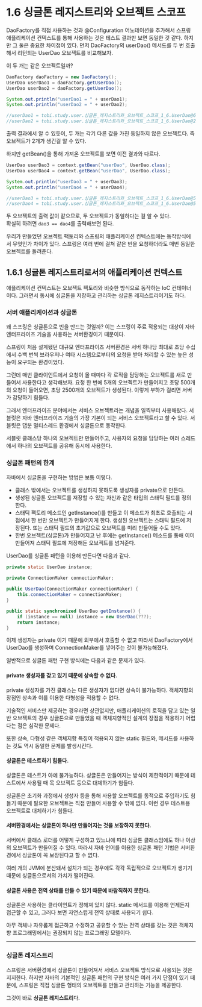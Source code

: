 # 1.6 싱글톤 레지스트리와 오브젝트 스코프

DaoFactory를 직접 사용하는 것과 @Configuration 어노테이션을 추가해서 스프링 애플리케이션 컨텍스트를 통해 사용하는 것은 테스트 결과만 보면 동일한 것 같다. 하지만 그 둘은 중요한 차이점이 있다. 먼저 DaoFactory의 userDao() 메서드를 두 번 호출해서 리턴되는 UserDao 오브젝트를 비교해보자.

이 두 개는 같은 오브젝트일까?

```java
DaoFactory daoFactory = new DaoFactory();
UserDao userDao1 = daoFactory.getUserDao();
UserDao userDao2 = daoFactory.getUserDao();

System.out.println("userDao1 = " + userDao1);
System.out.println("userDao2 = " + userDao2);

//userDao1 = tobi.study.user.싱글톤_레지스트리와_오브젝트_스코프_1_6.UserDao@6a03bcb1
//userDao2 = tobi.study.user.싱글톤_레지스트리와_오브젝트_스코프_1_6.UserDao@21b2e768
```

출력 결과에서 알 수 있듯이, 두 개는 각기 다른 값을 가진 동일하지 않은 오브젝트다. 즉 오브젝트가 2개가 생긴걸 알 수 있다.

하지만 getBean()을 통해 가져온 오브젝트를 보면 이전 결과와 다르다.

```java
UserDao userDao3 = context.getBean("userDao", UserDao.class);
UserDao userDao4 = context.getBean("userDao", UserDao.class);

System.out.println("userDao3 = " + userDao3);
System.out.println("userDao4 = " + userDao4);

//userDao3 = tobi.study.user.싱글톤_레지스트리와_오브젝트_스코프_1_6.UserDao@57250572
//userDao4 = tobi.study.user.싱글톤_레지스트리와_오브젝트_스코프_1_6.UserDao@57250572
```

두 오브젝트의 출력 값이 같으므로, 두 오브젝트가 동일하다는 걸 알 수 있다. <br> 
확실히 하려면 `dao3 == dao4`를 출력해보면 된다.

우리가 만들었던 오브젝트 팩토리와 스프링의 애플리케이션 컨텍스트에는 동작방식에서 무엇인가 차이가 있다. 스프링은 여러 번에 걸쳐 같은 빈을 요청하더라도 매번 동일한 오브젝트를 돌려준다.

## 1.6.1 싱글톤 레지스트리로서의 애플리케이션 컨텍스트

애플리케이션 컨텍스트는 오브젝트 팩토리와 비슷한 방식으로 동작하는 IoC 컨테이너이다. 그러면서 동시에 싱글톤을 저장하고 관리하는 싱글톤 레지스트리이기도 하다.


### 서버 애플리케이션과 싱글톤

왜 스프링은 싱글톤으로 빈을 만드는 것일까? 이는 스프링이 주료 적용되는 대상이 자바 엔터프라이즈 기술을 사용하는 서버환경이기 때문이다. 

스프링이 처음 설계됐던 대규모 엔터프라이즈 서버환경은 서버 하나당 최대로 초당 수십에서 수백 번씩 브라우저나 여타 시스템으로부터의 요청을 받아 처리할 수 있는 높은 성능이 요구되는 환경이었다. 

그런데 매번 클라이언트에서 요청이 올 때마다 각 로직을 담당하는 오브젝트를 새로 만들어서 사용한다고 생각해보자. 요청 한 번에 5개의 오브젝트가 만들어지고 초당 500개의 요청이 들어오면, 초당 2500개의 오브젝트가 생성된다. 이렇게 부하가 걸리면 서버가 감당하기 힘들다.

그래서 엔터프라이즈 분야에서는 서비스 오브젝트라는 개념을 일찍부터 사용해왔다. 서블릿은 자바 엔터프라이즈 기술의 가장 기본이 되는 서비스 오브젝트라고 할 수 있다. 서블릿은 댑분 멀티스레드 환경에서 싱글톤으로 동작한다.

서블릿 클래스당 하나의 오브젝트만 만들어주고, 사용자의 요청을 담당하는 여러 스레드에서 하나의 오브젝트를 공유해 동시에 사용한다.

### 싱글톤 패턴의 한계

자바에서 싱글톤을 구현하는 방법은 보통 이렇다.


- 클래스 밖에서는 오브젝트를 생성하지 못하도록 생성자를 private으로 만든다.
- 생성된 싱글톤 오브젝트를 저장할 수 있는 자신과 같은 타입의 스태틱 필드를 정의한다.
- 스태틱 팩토리 메소드인 getInstance()를 만들고 이 메소드가 최초로 호출되는 시점에서 한 번만 오브젝트가 만들어지게 한다. 생성된 오브젝트는 스태틱 필드에 저장된다. 또는 스태틱 필드의 초기값으로 오브젝트를 미리 만들어둘 수도 있다.
- 한번 오브젝트(싱글톤)가 만들어지고 난 후에는 getInstance() 메소드를 통해 이미 만들어져 스태틱 필드에 저장해둔 오브젝트를 넘겨준다.

UserDao를 싱글톤 패턴을 이용해 만든다면 다음과 같다.

```java
private static UserDao instance;
    
private ConnectionMaker connectionMaker;

public UserDao(ConnectionMaker connectionMaker) {
    this.connectionMaker = connectionMaker;
}

public static synchronized UserDao getInstance() {
    if (instance == null) instance = new UserDao(???);
    return instance;
}
```

이제 생성자는 private 이기 때문에 외부에서 호출할 수 없고 따라서 DaoFactory에서 UserDao를 생성하며 ConnectionMaker를 넣어주는 것이 불가능해졌다.

일반적으로 싱글톤 패턴 구현 방식에는 다음과 같은 문제가 있다.

#### private 생성자를 갖고 있기 때문에 상속할 수 없다.

private 생성자를 가진 클래스는 다른 생성자가 없다면 상속이 불가능하다. 객체지향의 장점인 상속과 이를 이용한 다형성을 적용할 수 없다.

기술적인 서비스만 제공하는 경우라면 상관없지만, 애플리케이션의 로직을 담고 있는 일반 오브젝트의 경우 싱글톤으로 만들었을 때 객체지향적인 설계의 장점을 적용하기 어렵다는 점은 심각한 문제다.

또한 상속, 다형성 같은 객체지향 특징이 적용되지 않는 static 필드와, 메서드를 사용하는 것도 역시 동일한 문제를 발생시킨다.

#### 싱글톤은 테스트하기 힘들다.
싱글톤은 테스트가 아예 불가능하다. 싱글톤은 만들어지는 방식이 제한적이기 때문에 테스트에서 사용될 때 목 오브젝트 등으로 대체하기가 힘들다. 

싱글톤은 초기화 과정에서 생성자 등을 통해 사용할 오브젝트를 동적으로 주입하기도 힘들기 때문에 필요한 오브젝트는 직접 만들어 사용할 수 밖에 없다. 이런 경우 테스트용 오브젝트로 대체하기가 힘들다.

#### 서버환경에서는 싱글톤이 하나만 만들어지는 것을 보장하지 못한다.
서버에서 클래스 로더를 어떻게 구성하고 있느냐에 따라 싱글톤 클래스임에도 하나 이상의 오브젝트가 만들어질 수 있다. 따라서 자바 언어를 이용한 싱글톤 패턴 기법은 서버환경에서 싱글톤이 꼭 보장된다고 할 수 없다.

여러 개의 JVM에 분산돼서 설치가 되는 경우에도 각각 독립적으로 오브젝트가 생기기 때문에 싱글톤으로서의 가치가 떨어진다.

#### 싱글톤 사용은 전역 상태를 만들 수 있기 때문에 바람직하지 못한다.

싱글톤은 사용하는 클라이언트가 정해져 있지 않다. static 메서드를 이용해 언제든지 접근할 수 있고, 그러다 보면 자연스럽게 전역 상태로 사용되기 쉽다.

아무 객체나 자유롭게 접근하고 수정하고 공유할 수 있는 전역 상태를 갖는 것은 객체지향 프로그래밍에서는 권장되지 않는 프로그래밍 모델이다.

---

### 싱글톤 레지스트리 <br>

스프링은 서버환경에서 싱글톤이 만들어져서 서비스 오브젝트 방식으로 사용되는 것은 지지한다. 하지만 자바의 기본적인 싱글톤 패턴의 구현 방식은 여러 가지 단점이 있기 때문에, 스프링은 직접 싱글톤 형태의 오브젝트를 만들고 관리하는 기능을 제공한다.

그것이 바로 **싱글톤 레지스트리**다.